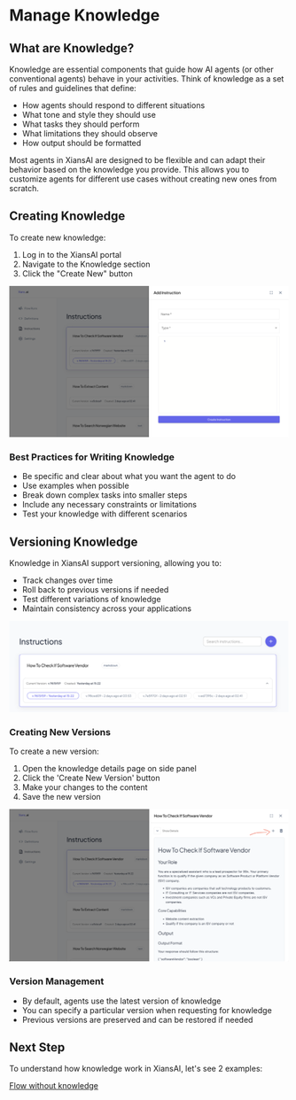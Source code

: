 # Manage Knowledge

## What are Knowledge?

Knowledge are essential components that guide how AI agents (or other conventional agents) behave in your activities. Think of knowledge as a set of rules and guidelines that define:

- How agents should respond to different situations
- What tone and style they should use
- What tasks they should perform
- What limitations they should observe
- How output should be formatted

Most agents in XiansAI are designed to be flexible and can adapt their behavior based on the knowledge you provide. This allows you to customize agents for different use cases without creating new ones from scratch.

## Creating Knowledge

To create new knowledge:

1. Log in to the XiansAI portal
2. Navigate to the Knowledge section
3. Click the "Create New" button

![Create Knowledge](../images/create-instruction.png)

### Best Practices for Writing Knowledge

- Be specific and clear about what you want the agent to do
- Use examples when possible
- Break down complex tasks into smaller steps
- Include any necessary constraints or limitations
- Test your knowledge with different scenarios

## Versioning Knowledge

Knowledge in XiansAI support versioning, allowing you to:

- Track changes over time
- Roll back to previous versions if needed
- Test different variations of knowledge
- Maintain consistency across your applications

![Version Knowledge](../images/instruction-versions.png)

### Creating New Versions

To create a new version:

1. Open the knowledge details page on side panel
2. Click the 'Create New Version' button
3. Make your changes to the content
4. Save the new version

![Create New Version](../images/create-new-instruction-version.png)

### Version Management

- By default, agents use the latest version of knowledge
- You can specify a particular version when requesting for knowledge
- Previous versions are preserved and can be restored if needed

## Next Step

To understand how knowledge work in XiansAI, let's see 2 examples:

[Flow without knowledge](./2-without-knowledge.md)
